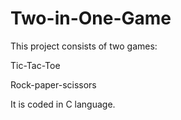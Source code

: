 # Two-in-One-Game

This project consists of two games:

Tic-Tac-Toe

Rock-paper-scissors

It is coded in C language.
